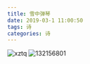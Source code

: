 ```yaml
---
title: 雪中弹琴
date: 2019-03-1 11:00:50
tags: 诗
categories: 诗
---
```

![xztq](1C64B1CCC2434EF297AA5988B52505D0)
![132156801](EE412F61872A4BC0955A9D66C124A0BC)